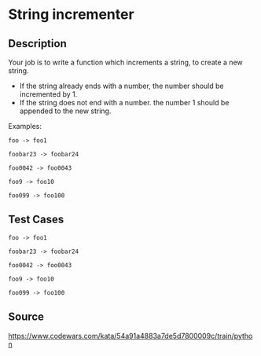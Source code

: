 # String incrementer

## Description 

Your job is to write a function which increments a string, to create a new string.

- If the string already ends with a number, the number should be incremented by 1.
- If the string does not end with a number. the number 1 should be appended to the new string.

Examples:

    foo -> foo1

    foobar23 -> foobar24

    foo0042 -> foo0043

    foo9 -> foo10

    foo099 -> foo100

## Test Cases

    foo -> foo1

    foobar23 -> foobar24

    foo0042 -> foo0043

    foo9 -> foo10

    foo099 -> foo100
    
## Source
https://www.codewars.com/kata/54a91a4883a7de5d7800009c/train/python
